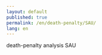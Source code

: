 ```yaml
---
layout: default
published: true
permalink: /en/death-penalty/SAU/
lang: en
---
```


death-penalty analysis SAU
